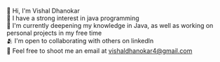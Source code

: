 👋 Hi, I'm Vishal Dhanokar<br>
👀 I have a strong interest in java programming<br>
🌱 I'm currently deepening my knowledge in Java, as well as working on personal projects in my free time<br>
🫂 I'm open to collaborating with others on linkedln<br>
📨 Feel free to shoot me an email at vishaldhanokar4@gmail.com<br>
